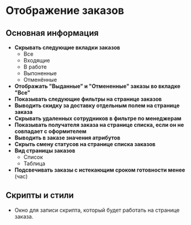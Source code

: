 # Отображение заказов

## Основная информация
* **Скрывать следующие вкладки заказов**
    + Все
    + Входящие
    + В работе
    + Выпоненные
    + Отменённые
* **Отображать "Выданные" и "Отмененные" заказы во вкладке "Все"**
* **Показывать следующие фильтры на странице заказов**
* **Выводить скидку за доставку отдельным полем на странице заказа**
* **Скрывать удаленных сотрудников в фильтре по менеджерам**
* **Показывать получателя заказа на странице списка, если он не совпадает с оформителем**
* **Выводить в заказе значения атрибутов**
* **Скрыть смену статусов на странице списка заказов**
* **Вид страницы заказов**
    + Список
    + Таблица
* **Подсвечивать заказы с истекающим сроком готовности менее** (час)

## Скрипты и стили
* Окно для записи скрипта, который будет работать на странице заказа.